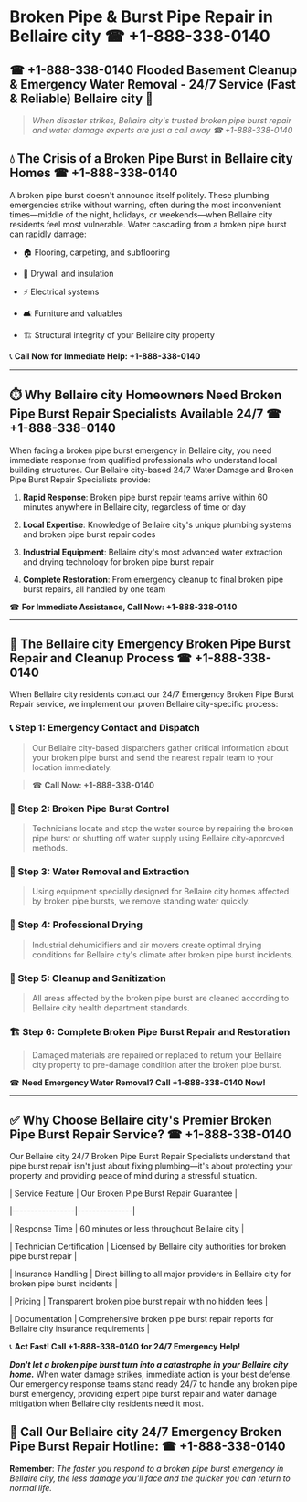 # Broken Pipe & Burst Pipe Repair in Bellaire city ☎ +1-888-338-0140  
## ☎ +1-888-338-0140 Flooded Basement Cleanup & Emergency Water Removal - 24/7 Service (Fast & Reliable) Bellaire city 🚨  

> *When disaster strikes, Bellaire city's trusted broken pipe burst repair and water damage experts are just a call away ☎ +1-888-338-0140*  

## 💧 The Crisis of a Broken Pipe Burst in Bellaire city Homes ☎ +1-888-338-0140  

A broken pipe burst doesn't announce itself politely. These plumbing emergencies strike without warning, often during the most inconvenient times—middle of the night, holidays, or weekends—when Bellaire city residents feel most vulnerable. Water cascading from a broken pipe burst can rapidly damage:  

* 🏠 Flooring, carpeting, and subflooring  
* 🧱 Drywall and insulation  
* ⚡ Electrical systems  
* 🛋️ Furniture and valuables  
* 🏗️ Structural integrity of your Bellaire city property  

📞 **Call Now for Immediate Help: +1-888-338-0140**  

---  

## ⏱️ Why Bellaire city Homeowners Need Broken Pipe Burst Repair Specialists Available 24/7 ☎ +1-888-338-0140  

When facing a broken pipe burst emergency in Bellaire city, you need immediate response from qualified professionals who understand local building structures. Our Bellaire city-based 24/7 Water Damage and Broken Pipe Burst Repair Specialists provide:  

1. **Rapid Response**: Broken pipe burst repair teams arrive within 60 minutes anywhere in Bellaire city, regardless of time or day  
2. **Local Expertise**: Knowledge of Bellaire city's unique plumbing systems and broken pipe burst repair codes  
3. **Industrial Equipment**: Bellaire city's most advanced water extraction and drying technology for broken pipe burst repair  
4. **Complete Restoration**: From emergency cleanup to final broken pipe burst repairs, all handled by one team  

☎ **For Immediate Assistance, Call Now: +1-888-338-0140**  

---  

## 🔧 The Bellaire city Emergency Broken Pipe Burst Repair and Cleanup Process ☎ +1-888-338-0140  

When Bellaire city residents contact our 24/7 Emergency Broken Pipe Burst Repair service, we implement our proven Bellaire city-specific process:  

### 📞 Step 1: Emergency Contact and Dispatch  
> Our Bellaire city-based dispatchers gather critical information about your broken pipe burst and send the nearest repair team to your location immediately.  
> ☎ **Call Now: +1-888-338-0140**  

### 🚿 Step 2: Broken Pipe Burst Control  
> Technicians locate and stop the water source by repairing the broken pipe burst or shutting off water supply using Bellaire city-approved methods.  

### 🌊 Step 3: Water Removal and Extraction  
> Using equipment specially designed for Bellaire city homes affected by broken pipe bursts, we remove standing water quickly.  

### 💨 Step 4: Professional Drying  
> Industrial dehumidifiers and air movers create optimal drying conditions for Bellaire city's climate after broken pipe burst incidents.  

### 🧼 Step 5: Cleanup and Sanitization  
> All areas affected by the broken pipe burst are cleaned according to Bellaire city health department standards.  

### 🏗️ Step 6: Complete Broken Pipe Burst Repair and Restoration  
> Damaged materials are repaired or replaced to return your Bellaire city property to pre-damage condition after the broken pipe burst.  

☎ **Need Emergency Water Removal? Call +1-888-338-0140 Now!**  

---  

## ✅ Why Choose Bellaire city's Premier Broken Pipe Burst Repair Service? ☎ +1-888-338-0140  

Our Bellaire city 24/7 Broken Pipe Burst Repair Specialists understand that pipe burst repair isn't just about fixing plumbing—it's about protecting your property and providing peace of mind during a stressful situation.  

| Service Feature | Our Broken Pipe Burst Repair Guarantee |  
|-----------------|---------------|  
| Response Time | 60 minutes or less throughout Bellaire city |  
| Technician Certification | Licensed by Bellaire city authorities for broken pipe burst repair |  
| Insurance Handling | Direct billing to all major providers in Bellaire city for broken pipe burst incidents |  
| Pricing | Transparent broken pipe burst repair with no hidden fees |  
| Documentation | Comprehensive broken pipe burst repair reports for Bellaire city insurance requirements |  

📞 **Act Fast! Call +1-888-338-0140 for 24/7 Emergency Help!**  

***Don't let a broken pipe burst turn into a catastrophe in your Bellaire city home.*** When water damage strikes, immediate action is your best defense. Our emergency response teams stand ready 24/7 to handle any broken pipe burst emergency, providing expert pipe burst repair and water damage mitigation when Bellaire city residents need it most.  

## 📱 Call Our Bellaire city 24/7 Emergency Broken Pipe Burst Repair Hotline: ☎ +1-888-338-0140  

**Remember**: *The faster you respond to a broken pipe burst emergency in Bellaire city, the less damage you'll face and the quicker you can return to normal life.*